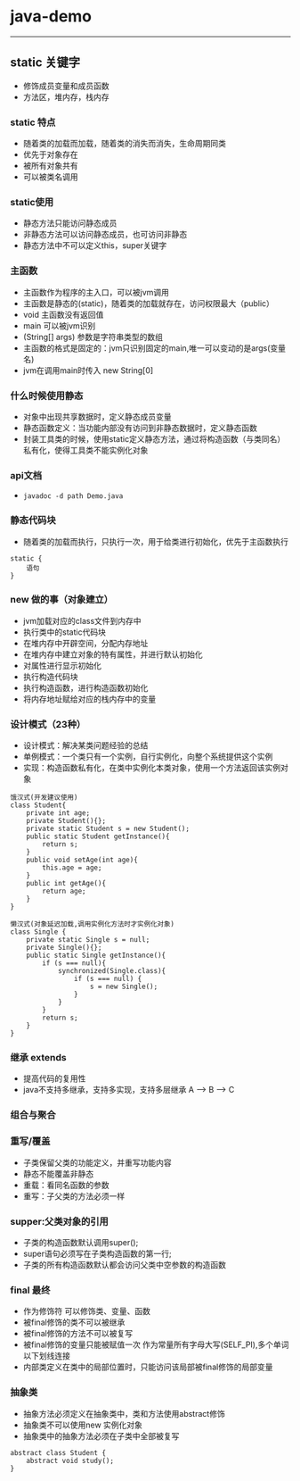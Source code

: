# java-demo
---
## static 关键字
* 修饰成员变量和成员函数
* 方法区，堆内存，栈内存

### static 特点
* 随着类的加载而加载，随着类的消失而消失，生命周期同类
* 优先于对象存在
* 被所有对象共有
* 可以被类名调用

### static使用
- 静态方法只能访问静态成员
- 非静态方法可以访问静态成员，也可访问非静态
- 静态方法中不可以定义this，super关键字

### 主函数
- 主函数作为程序的主入口，可以被jvm调用
- 主函数是静态的(static)，随着类的加载就存在，访问权限最大（public）
- void 主函数没有返回值
- main 可以被jvm识别
- (String[] args) 参数是字符串类型的数组
- 主函数的格式是固定的：jvm只识别固定的main,唯一可以变动的是args(变量名)
- jvm在调用main时传入 new String[0]

### 什么时候使用静态
* 对象中出现共享数据时，定义静态成员变量
* 静态函数定义：当功能内部没有访问到非静态数据时，定义静态函数
* 封装工具类的时候，使用static定义静态方法，通过将构造函数（与类同名）私有化，使得工具类不能实例化对象

### api文档
* `javadoc -d path Demo.java`

### 静态代码块 
* 随着类的加载而执行，只执行一次，用于给类进行初始化，优先于主函数执行 
```
static {
    语句
}
```

### new 做的事（对象建立）
- jvm加载对应的class文件到内存中
- 执行类中的static代码块
- 在堆内存中开辟空间，分配内存地址
- 在堆内存中建立对象的特有属性，并进行默认初始化
- 对属性进行显示初始化
- 执行构造代码块
- 执行构造函数，进行构造函数初始化
- 将内存地址赋给对应的栈内存中的变量

### 设计模式（23种）
- 设计模式：解决某类问题经验的总结
- 单例模式：一个类只有一个实例，自行实例化，向整个系统提供这个实例
- 实现：构造函数私有化，在类中实例化本类对象，使用一个方法返回该实例对象
```
饿汉式(开发建议使用)
class Student{
    private int age;
    private Student(){};
    private static Student s = new Student();
    public static Student getInstance(){
        return s;
    }
    public void setAge(int age){
        this.age = age;
    }
    public int getAge(){
        return age;
    }
}
```
```
懒汉式(对象延迟加载,调用实例化方法时才实例化对象)
class Single {
    private static Single s = null;
    private Single(){};
    public static Single getInstance(){
        if (s === null){
            synchronized(Single.class){
                if (s === null) {
                    s = new Single();
                }
            }
        }
        return s;
    }
}
```

### 继承 extends
- 提高代码的复用性
- java不支持多继承，支持多实现，支持多层继承 A --> B --> C

### 组合与聚合

### 重写/覆盖
- 子类保留父类的功能定义，并重写功能内容
- 静态不能覆盖非静态
- 重载：看同名函数的参数
- 重写：子父类的方法必须一样

### supper:父类对象的引用
- 子类的构造函数默认调用super();
- super语句必须写在子类构造函数的第一行;
- 子类的所有构造函数默认都会访问父类中空参数的构造函数

### final 最终
- 作为修饰符 可以修饰类、变量、函数
- 被final修饰的类不可以被继承
- 被final修饰的方法不可以被复写
- 被final修饰的变量只能被赋值一次 作为常量所有字母大写(SELF_PI),多个单词以下划线连接
- 内部类定义在类中的局部位置时，只能访问该局部被final修饰的局部变量

### 抽象类
- 抽象方法必须定义在抽象类中，类和方法使用abstract修饰
- 抽象类不可以使用new 实例化对象
- 抽象类中的抽象方法必须在子类中全部被复写
```
abstract class Student {
    abstract void study();
}
```


